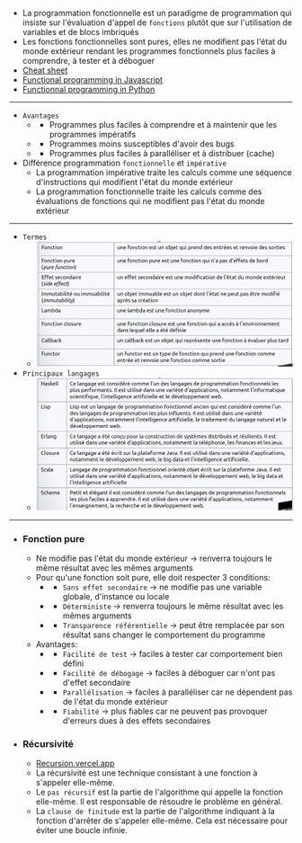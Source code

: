 - La programmation fonctionnelle est un paradigme de programmation qui insiste sur l'évaluation d'appel de `fonctions` plutôt que sur l'utilisation de variables et de blocs imbriqués
- Les fonctions fonctionnelles sont pures, elles ne modifient pas l'état du monde extérieur rendant les programmes fonctionnels plus faciles à comprendre, à tester et à déboguer
- [Cheat sheet](https://ingin.fr/Cheat_sheet_Functional_Programming.pdf)
- [Functional programming in Javascript](https://ingin.fr/blog/2021/02/13/programmation-fonctionnelle-en-javascript)
- [Functionnal programming in Python](https://docs.python.org/fr/3/howto/functional.html#built-in-functions)
- ----
- `Avantages`
	- - Programmes plus faciles à comprendre et à maintenir que les programmes impératifs
	- - Programmes moins susceptibles d'avoir des bugs
	- - Programmes plus faciles à paralléliser et à distribuer (cache)
- Différence programmation `fonctionnelle` et `impérative`
	- La programmation impérative traite les calculs comme une séquence d'instructions qui modifient l'état du monde extérieur
	- La programmation fonctionnelle traite les calculs comme des évaluations de fonctions qui ne modifient pas l'état du monde extérieur
- ----
- `Termes`
	- ![Screenshot 2023-08-22 at 14.38.28.png](../assets/Screenshot_2023-08-22_at_14.38.28_1692708080295_0.png)
- `Principaux langages`
	- ![Screenshot 2023-08-22 at 14.38.45.png](../assets/Screenshot_2023-08-22_at_14.38.45_1692708101582_0.png)
- ----
- ### Fonction pure
	- Ne modifie pas l'état du monde extérieur -> renverra toujours le même résultat avec les mêmes arguments
	- Pour qu'une fonction soit pure, elle doit respecter 3 conditions:
		- - `Sans effet secondaire` -> ne modifie pas une variable globale, d'instance ou locale
		- - `Déterministe` -> renverra toujours le même résultat avec les mêmes arguments
		- - `Transparence référentielle` -> peut être remplacée par son résultat sans changer le comportement du programme
	- Avantages:
		- - `Facilité de test` -> faciles à tester car comportement bien défini
		- - `Facilité de débogage` -> faciles à déboguer car n'ont pas d'effet secondaire
		- - `Parallélisation` -> faciles à paralléliser car ne dépendent pas de l'état du monde extérieur
		- - `Fiabilité` -> plus fiables car ne peuvent pas provoquer d'erreurs dues à des effets secondaires
- ### Récursivité
	- [Recursion.vercel.app](recursion.vercel.app)
	- La récursivité est une technique consistant à une fonction à s'appeler elle-même.
	- Le `pas récursif` est la partie de l'algorithme qui appelle la fonction elle-même. Il est responsable de résoudre le problème en général.
	- La `clause de finitude` est la partie de l'algorithme indiquant à la fonction d'arrêter de s'appeler elle-même. Cela est nécessaire pour éviter une boucle infinie.